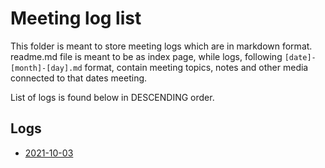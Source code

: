 # Meeting log list

This folder is meant to store meeting logs which are in markdown format.
readme.md file is meant to be as index page, while logs, following `[date]-[month]-[day].md` format, contain meeting topics, notes and other media connected to that dates meeting.

List of logs is found below in DESCENDING order.

## Logs

- [2021-10-03](2021-10-03.md)